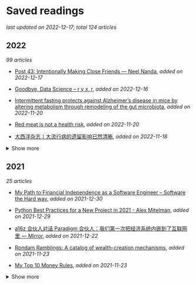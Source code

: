 # Saved readings

_last updated on 2022-12-17; total 124 articles_

## 2022

_99 articles_

- [Post 43: Intentionally Making Close Friends — Neel Nanda](./Saved_Reading/Post%2043:%20Intentionally%20Making%20Close%20Friends%20—%20Neel%20Nanda.md), _added on 2022-12-17_

- [Goodbye, Data Science – r y x, r](./Saved_Reading/Goodbye,%20Data%20Science%20–%20r%20y%20x,%20r.md), _added on 2022-12-16_

- [Intermittent fasting protects against Alzheimer’s disease in mice by altering metabolism through remodeling of the gut microbiota](./Saved_Reading/Intermittent%20fasting%20protects%20against%20Alzheimer’s%20disease%20in%20mice%20by%20altering%20metabolism%20through%20remodeling%20of%20the%20gut%20microbiota.md), _added on 2022-11-20_

- [Red meat is not a health risk](./Saved_Reading/Red%20meat%20is%20not%20a%20health%20risk.%20New%20study%20slams%20shoddy%20research%20-%20Big%20Think.md), _added on 2022-11-20_

- [大西洋杂志丨大流行病的遗留影响已然清晰](./Saved_Reading/大西洋杂志丨大流行病的遗留影响已然清晰.md), _added on 2022-11-18_

<details><summary>Show more</summary>

- [Changing times (or, why is every layoff 10-15%_)](./Saved_Reading/Changing%20times%20(or,%20why%20is%20every%20layoff%2010-15%_).md), _added on 2022-11-12_

- [谈谈眼下渐趋清晰的趋势 - by 徒步的骑手 - 《困而学之》](./Saved_Reading/谈谈眼下渐趋清晰的趋势%20-%20by%20徒步的骑手%20-%20《困而学之》.pdf), _added on 2022-11-06_

- [Bayesian inference at scale: Running AB tests with millions of observations - PyMC Labs](./Saved_Reading/Bayesian%20inference%20at%20scale:%20Running%20AB%20tests%20with%20millions%20of%20observations%20-%20PyMC%20Labs.md), _added on 2022-09-17_

- [How to Pick a Career (That Actually Fits You) — Wait But Why](./Saved_Reading/How%20to%20Pick%20a%20Career%20(That%20Actually%20Fits%20You)%20—%20Wait%20But%20Why.md), _added on 2022-09-17_

- [The link between personality and success | The Economist](./Saved_Reading/The%20link%20between%20personality%20and%20success%20|%20The%20Economist.md), _added on 2022-09-12_

- [‘You can’t say that!’: how to argue, better | Friendship | The Guardian](./Saved_Reading/‘You%20can’t%20say%20that!’:%20how%20to%20argue,%20better%20|%20Friendship%20|%20The%20Guardian.md), _added on 2022-09-11_

- [博士毕业去修摩托，值吗？](./Saved_Reading/博士毕业去修摩托，值吗？.md), _added on 2022-09-02_

- [The Dangerous Populist Science of Yuval Noah Harari ❧ Current Affairs](./Saved_Reading/The%20Dangerous%20Populist%20Science%20of%20Yuval%20Noah%20Harari%20❧%20Current%20Affairs.md), _added on 2022-08-31_

- [Five Lessonf From History](./Saved_Reading/Five%20Lessonf%20From%20History.pdf), _added on 2022-08-24_

- [如果能获得某位友人终身收入的十分之一你会选谁-巴菲特的4个思想实验](./Saved_Reading/如果能获得某位友人终身收入的十分之一你会选谁-巴菲特的4个思想实验.md), _added on 2022-08-23_

- [job-search-viz: A tool for visualization of complex job searches](./Saved_Reading/job-search-viz:%20A%20tool%20for%20visualization%20of%20complex%20job%20searches..md), _added on 2022-08-23_

- [我零基础独立开发一个 Web Hybrid 项目的经历 - f_ms | painter](./Saved_Reading/我零基础独立开发一个%20Web%20Hybrid%20项目的经历%20-%20f_ms%20|%20painter.md), _added on 2022-08-23_

- [Lecture at the University of Florida School of Business](./Saved_Reading/Lecture%20at%20the%20University%20of%20Florida%20School%20of%20Business.pdf), _added on 2022-08-23_

- [“宇宙药厂” 辉瑞是如何炼成的？](./Saved_Reading/“宇宙药厂”%20辉瑞是如何炼成的？.md), _added on 2022-08-08_

- [Productivity Porn - Caleb Schoepp](./Saved_Reading/Productivity%20Porn%20-%20Caleb%20Schoepp.md), _added on 2022-08-07_

- [我在方舱，看见老人们的孤岛求生｜hayami's blog](./Saved_Reading/我在方舱，看见老人们的孤岛求生｜hayami's%20blog.pdf), _added on 2022-07-30_

- [李承鹏：记一段正能量科学幻想和终将告别的春天 - 议报](./Saved_Reading/李承鹏：记一段正能量科学幻想和终将告别的春天%20-%20议报.pdf), _added on 2022-07-30_

- [刘亚洲：金门战役检讨-中美印象](./Saved_Reading/刘亚洲：金门战役检讨-中美印象.pdf), _added on 2022-07-30_

- [How to Calm the Anxious Brain](./Saved_Reading/How%20to%20Calm%20the%20Anxious%20Brain.md), _added on 2022-07-16_

- [A recipe recommendation system](./Saved_Reading/A%20recipe%20recommendation%20system.md), _added on 2022-07-16_

- [Life Is Not Short | DKB Show](./Saved_Reading/Life%20Is%20Not%20Short%20|%20DKB%20Show.md), _added on 2022-07-05_

- [我的大学](./Saved_Reading/我的大学.md), _added on 2022-07-02_

- [My free-software photography workflow](./Saved_Reading/My%20free-software%20photography%20workflow.md), _added on 2022-07-01_

- [我在南大的七年](./Saved_Reading/我在南大的七年.md), _added on 2022-06-29_

- [ 如何（不）认识自己](./Saved_Reading/%20如何（不）认识自己.md), _added on 2022-06-29_

- [Deploying your Dash App to Heroku — THE MAGICAL GUIDE | Towards Data Science](./Saved_Reading/Deploying%20your%20Dash%20App%20to%20Heroku — THE%20MAGICAL%20GUIDE%20|%20Towards%20Data%20Science.md), _added on 2022-06-26_

- [How to deploy a simple Python app using nothing but Github and Heroku | by Austin Lasseter | Medium](./Saved_Reading/How%20to%20deploy%20a%20simple%20Python%20app%20using%20nothing%20but%20Github%20and%20Heroku%20|%20by%20Austin%20Lasseter%20|%20Medium.md), _added on 2022-06-26_

- [8 surprising ways how to use Jupyter Notebook | MLJAR](./Saved_Reading/8%20surprising%20ways%20how%20to%20use%20Jupyter%20Notebook%20|%20MLJAR.md), _added on 2022-06-16_

- [Why I Switched to SuperMemo After Using Anki for 5 Years, With Over 50k Cards and 420k Total Reviews - Master How To Learn](./Saved_Reading/Why%20I%20Switched%20to%20SuperMemo%20After%20Using%20Anki%20for%205%20Years,%20With%20Over%2050k%20Cards%20and%20420k%20Total%20Reviews%20-%20Master%20How%20To%20Learn.md), _added on 2022-06-16_

- [在成都街头遇见何伟](./Saved_Reading/在成都街头遇见何伟.md), _added on 2022-05-25_

- [张益唐 天才的野心](./Saved_Reading/张益唐%20天才的野心.md), _added on 2022-05-25_

- [生物分析专栏 | 眼科用药的药代动力学和生物分析](./Saved_Reading/生物分析专栏%20|%20眼科用药的药代动力学和生物分析.md), _added on 2022-05-24_

- [Advanced exploratory data analysis (EDA) with Python | by Michael Notter | EPFL Extension School | Medium](./Saved_Reading/Advanced%20exploratory%20data%20analysis%20(EDA)%20with%20Python%20|%20by%20Michael%20Notter%20|%20EPFL%20Extension%20School%20|%20Medium.md), _added on 2022-05-23_

- [A Personal Digital Reset](./Saved_Reading/A%20Personal%20Digital%20Reset.md), _added on 2022-05-18_

- [投资成功，是我们变成一个更好的人之后自然的结果](./Saved_Reading/投资成功，是我们变成一个更好的人之后自然的结果.pdf), _added on 2022-05-17_

- [The Many Worlds of Enough](./Saved_Reading/The%20Many%20Worlds%20of%20Enough.md), _added on 2022-05-17_

- [从 SEC 申报文件看推特收购案的细节 - Neverland](./Saved_Reading/从%20SEC%20申报文件看推特收购案的细节%20-%20Neverland.md), _added on 2022-05-16_

- [Money Is the Megaphone of Identity](./Saved_Reading/Money%20Is%20the%20Megaphone%20of%20Identity.md), _added on 2022-05-16_

- [A Teacher in China Learns the Limits of Free Expression | The New Yorker](./Saved_Reading/A%20Teacher%20in%20China%20Learns%20the%20Limits%20of%20Free%20Expression%20|%20The%20New%20Yorker.pdf), _added on 2022-05-15_

- [The Painfully Shy Developer's Guide to Networking for a Better Job (Without Being Creepy)](./Saved_Reading/The%20Painfully%20Shy%20Developer's%20Guide%20to%20Networking%20for%20a%20Better%20Job%20(Without%20Being%20Creepy).md), _added on 2022-05-14_

- [Cable’s Last Laugh – Stratechery by Ben Thompson](./Saved_Reading/Cable’s%20Last%20Laugh%20–%20Stratechery%20by%20Ben%20Thompson.md), _added on 2022-05-13_

- [Carl Jung on How to Live and the Origin of “Do the Next Right Thing” – The Marginalian](./Saved_Reading/Carl%20Jung%20on%20How%20to%20Live%20and%20the%20Origin%20of%20“Do%20the%20Next%20Right%20Thing”%20–%20The%20Marginalian.md), _added on 2022-05-05_

- [一份直面现实的时间管理指南｜生活奇旅 45](./Saved_Reading/一份直面现实的时间管理指南｜生活奇旅%2045.md), _added on 2022-05-05_

- [A Lesson on Elementary Worldly Wisdom As It Relates To Investment Management & Business - Farnam Street](./Saved_Reading/A%20Lesson%20on%20Elementary%20Worldly%20Wisdom%20As%20It%20Relates%20To%20Investment%20Management%20&%20Business%20-%20Farnam%20Street.md), _added on 2022-05-05_

- [[BetterExplained] 如何有效地记忆与学习 – 刘未鹏 | Mind Hacks](./Saved_Reading/[BetterExplained]%20如何有效地记忆与学习%20–%20刘未鹏%20|%20Mind%20Hacks.md), _added on 2022-05-05_

- [25+ Years of Personal Knowledge Management](./Saved_Reading/25+%20Years%20of%20Personal%20Knowledge%20Management.%20From%20scattered%20ideas%20to%20networked%20thoughts.md), _added on 2022-05-02_

- [The Technium: 103 Bits of Advice I Wish I Had Known](./Saved_Reading/The%20Technium:%20103%20Bits%20of%20Advice%20I%20Wish%20I%20Had%20Known.md), _added on 2022-05-02_

- [How I read papers](./Saved_Reading/How%20I%20read%20papers.pdf), _added on 2022-04-25_

- [How Intuit's TurboTax capitalized on taxpayers' fear](./Saved_Reading/How%20Intuit's%20TurboTax%20capitalized%20on%20taxpayers'%20fear..md), _added on 2022-04-24_

- [How to Write More Clearly, Think More Clearly, and Learn Complex Material More Easily](./Saved_Reading/How%20to%20Write%20More%20Clearly,%20Think%20More%20Clearly,%20and%20Learn%20Complex%20Material%20More%20Easily.pdf), _added on 2022-04-24_

- [如何管理 1400 本电子书？ - 很少明白](./Saved_Reading/如何管理%201400%20本电子书？%20-%20很少明白.md), _added on 2022-04-24_

- [上海是预示未来一百年的大河 - 李承鹏](./Saved_Reading/上海是预示未来一百年的大河%20-%20李承鹏.pdf), _added on 2022-04-21_

- [以一万防万一 ---- 从概率角度看QL](./Saved_Reading/以一万防万一%20----%20从概率角度看QL.pdf), _added on 2022-04-11_

- [了解字体的基础知识](./Saved_Reading/了解字体的基础知识.md), _added on 2022-04-10_

- [Managing people 🤯 | Andreas Klinger](./Saved_Reading/Managing%20people%20🤯%20|%20Andreas%20Klinger.md), _added on 2022-04-02_

- [Data salaries at FAANG companies in 2022](./Saved_Reading/Data%20salaries%20at%20FAANG%20companies%20in%202022.md), _added on 2022-03-25_

- [渴望矩阵](./Saved_Reading/渴望矩阵.md), _added on 2022-03-20_

- [如何不靠运气变得富有(上)_Naval](./Saved_Reading/如何不靠运气变得富有(上)_Naval.pdf), _added on 2022-03-20_

- [何伟：中国是如何控制住新冠疫情的？（全文） ](./Saved_Reading/何伟：中国是如何控制住新冠疫情的？（全文）%20.pdf), _added on 2022-03-20_

- [Thinking Clearly about Performance](./Saved_Reading/Thinking%20Clearly%20about%20Performance.pdf), _added on 2022-03-20_

- [为啥负利率国债有人抢着买？因为时代变了](./Saved_Reading/为啥负利率国债有人抢着买？因为时代变了.pdf), _added on 2022-03-20_

- [童大焕：负价格时代 打趴一个国家轻而易举](./Saved_Reading/童大焕：负价格时代%20打趴一个国家轻而易举.pdf), _added on 2022-03-20_

- [The Fall of Silicon Valley](./Saved_Reading/The%20Fall%20of%20Silicon%20Valley.pdf), _added on 2022-03-20_

- [Why I Am Not a Christian by Bertrand Russell - The Bertrand Russell Society](./Saved_Reading/Why%20I%20Am%20Not%20a%20Christian%20by%20Bertrand%20Russell%20-%20The%20Bertrand%20Russell%20Society.pdf), _added on 2022-03-20_

- [正向教育和挫折教育](./Saved_Reading/正向教育和挫折教育.pdf), _added on 2022-03-20_

- [段永平最完整投资思路梳理(能看完这211个问答算你牛) ](./Saved_Reading/段永平最完整投资思路梳理(能看完这211个问答算你牛)%20.pdf), _added on 2022-03-20_

- [How China Controlled the Coronavirus - Reader Mode](./Saved_Reading/How%20China%20Controlled%20the Coronavirus%20-%20Reader%20Mode.pdf), _added on 2022-03-20_

- [达利欧最新长文：中国大周期及其货币 - Reader Mode](./Saved_Reading/达利欧最新长文：中国大周期及其货币%20-%20Reader%20Mode.pdf), _added on 2022-03-20_

- [How to turn $2 million into $2 trillion, by Charlie Munger](./Saved_Reading/How%20to%20turn%20$2%20million%20into%20$2%20trillion,%20by%20Charlie%20Munger.pdf), _added on 2022-03-20_

- [Why Are Clinical Trials So Complicated](./Saved_Reading/Why%20Are%20Clinical%20Trials%20So%20Complicated.pdf), _added on 2022-03-20_

- [The Complete Guide to Effective Reading ](./Saved_Reading/The%20Complete%20Guide%20to%20Effective%20Reading%20.pdf), _added on 2022-03-20_

- [方方：目前疫情的蔓延，并未完全控制](./Saved_Reading/方方：目前疫情的蔓延，并未完全控制.pdf), _added on 2022-03-20_

- [一名九十後香港人回應緩緩君所著的 《香港問題的來龍去脈》_zh-CN](./Saved_Reading/一名九十後香港人回應緩緩君所著的%20《香港問題的來龍去脈》_zh-CN.pdf), _added on 2022-03-20_

- [光刻巨头 ASML 是怎么炼成的](./Saved_Reading/光刻巨头%20ASML%20是怎么炼成的.md), _added on 2022-03-20_

- [复盘 ASML 发展历程，探寻本土光刻产业链投资机会](./Saved_Reading/复盘%20ASML%20发展历程，探寻本土光刻产业链投资机会.pdf), _added on 2022-03-20_

- [The lazy way to being outstanding: go after hard things](./Saved_Reading/The%20lazy%20way%20to%20being%20outstanding:%20go%20after%20hard%20things.%20-%20Artur%20Piszek.md), _added on 2022-03-13_

- [如何在一个全新的领域展开学习 | ichn-hu's blog](./Saved_Reading/如何在一个全新的领域展开学习%20|%20ichn-hu's%20blog.md), _added on 2022-03-08_

- [Modern JavaScript Explained For Dinosaurs | by Peter Jang | Node](./Saved_Reading/Modern%20JavaScript%20Explained%20For%20Dinosaurs%20|%20by%20Peter%20Jang%20|%20Node.js%20Collection%20|%20Medium.md), _added on 2022-03-02_

- [The Economics of Data Businesses - by Abraham Thomas](./Saved_Reading/The%20Economics%20of%20Data%20Businesses%20-%20by%20Abraham%20Thomas.md), _added on 2022-03-01_

- [know how your org works (or how to become a more effective engineer) | by Cindy Sridharan | Jan, 2022 | Medium](./Saved_Reading/know%20how%20your%20org%20works%20(or%20how%20to%20become%20a%20more%20effective%20engineer)%20|%20by%20Cindy%20Sridharan%20|%20Jan,%202022%20|%20Medium.md), _added on 2022-02-27_

- [Career Advice Nobody Gave Me: Never Ignore a Recruiter | by Alex Chesser | Feb, 2022 | Index](./Saved_Reading/Career%20Advice%20Nobody%20Gave%20Me:%20Never%20Ignore%20a%20Recruiter%20|%20by%20Alex%20Chesser%20|%20Feb,%202022%20|%20Index.md), _added on 2022-02-26_

- [The list of 2021 visualization lists](./Saved_Reading/The%20list%20of%202021%20visualization%20lists.md), _added on 2022-02-26_

- [🚀 Deploying any app to GitHub Pages | by Chetan Raj | JavaScript in Plain English](./Saved_Reading/🚀%20Deploying%20any%20app%20to%20GitHub%20Pages%20|%20by%20Chetan%20Raj%20|%20JavaScript%20in%20Plain%20English.md), _added on 2022-02-22_

- [Buy Things, Not Experiences — harold lee](./Saved_Reading/Buy%20Things,%20Not%20Experiences%20—%20harold%20lee.md), _added on 2022-02-22_

- [ PPI 以及像素密度 | INFOLINK Blog](./Saved_Reading/%20PPI%20以及像素密度%20|%20INFOLINK%20Blog.md), _added on 2022-02-21_

- [Dangers of being a Straight A student - supermemo](./Saved_Reading/Dangers%20of%20being%20a%20Straight%20A%20student%20-%20supermemo.guru.md), _added on 2022-02-21_

- [How I made the viral map – Data Stuff](./Saved_Reading/How%20I%20made%20the%20viral%20map%20–%20Data%20Stuff.md), _added on 2022-02-17_

- [是谁夺走了美国人的数学能力？ –美国百年数学战争演义 | Ivy League Education Center](./Saved_Reading/是谁夺走了美国人的数学能力？%20–美国百年数学战争演义%20|%20Ivy%20League%20Education%20Center.md), _added on 2022-02-14_

- [孤独之下，独居时代丨青山资本 2021 年度消费报告](./Saved_Reading/孤独之下，独居时代丨青山资本%202021%20年度消费报告.md), _added on 2022-01-30_

- [5 种生存结—你需要知道的强大的救生结](./Saved_Reading/5%20种生存结—你需要知道的强大的救生结.md), _added on 2022-01-28_

- [Salary Negotiation: Make More Money, Be More Valued               |         Kalzumeus Software](./Saved_Reading/Salary%20Negotiation:%20Make%20More%20Money,%20Be%20More%20Valued%20%20%20%20%20%20%20%20%20%20%20%20%20%20%20|%20%20%20%20%20%20%20%20%20Kalzumeus%20Software.md), _added on 2022-01-28_

- [The Spacing Effect: How to Improve Learning and Maximize Retention - Farnam Street](./Saved_Reading/The%20Spacing%20Effect:%20How%20to%20Improve%20Learning%20and%20Maximize%20Retention%20-%20Farnam%20Street.md), _added on 2022-01-27_

- [李录：市场的疯狂和暴跌可以服务于你](./Saved_Reading/李录：市场的疯狂和暴跌可以服务于你.md), _added on 2022-01-06_

- [How I got wealthy without working too hard [Extended]](./Saved_Reading/How%20I%20got%20wealthy%20without%20working%20too%20hard%20[Extended].md), _added on 2022-01-04_

</details>

## 2021

_25 articles_

- [My Path to Financial Independence as a Software Engineer – Software the Hard way](./Saved_Reading/My%20Path%20to%20Financial%20Independence%20as%20a%20Software%20Engineer%20–%20Software%20the%20Hard%20way.md), _added on 2021-12-30_

- [Python Best Practices for a New Project in 2021 - Alex Mitelman](./Saved_Reading/Python%20Best%20Practices%20for%20a%20New%20Project%20in%202021%20-%20Alex%20Mitelman.md), _added on 2021-12-29_

- [a16z 合伙人对话 Paradigm 合伙人：我们第一次把经济系统内嵌到了互联网里 — Mirror](./Saved_Reading/a16z%20合伙人对话%20Paradigm%20合伙人：我们第一次把经济系统内嵌到了互联网里%20—%20Mirror.md), _added on 2021-12-22_

- [Rondam Ramblings: A catalog of wealth-creation mechanisms](./Saved_Reading/Rondam%20Ramblings:%20A%20catalog%20of%20wealth-creation%20mechanisms.md), _added on 2021-11-23_

- [My Top 10 Money Rules](./Saved_Reading/My%20Top%2010%20Money%20Rules.md), _added on 2021-11-23_

<details><summary>Show more</summary>

- [How to Grow Sodium Chloride Crystals at Home](./Saved_Reading/How%20to%20Grow%20Sodium%20Chloride%20Crystals%20at%20Home.md), _added on 2021-11-20_

- [How I made $50K in 3 days with NFTs — PaulStamatiou](./Saved_Reading/How%20I%20made%20$50K%20in%203%20days%20with%20NFTs%20—%20PaulStamatiou.com.md), _added on 2021-11-20_

- [A New Link to an Old Model Could Crack the Mystery of Deep Learning | Quanta Magazine](./Saved_Reading/A%20New%20Link%20to%20an%20Old%20Model%20Could%20Crack%20the%20Mystery%20of%20Deep%20Learning%20|%20Quanta%20Magazine.md), _added on 2021-11-11_

- [Embrace the Grind - Jacob Kaplan-Moss](./Saved_Reading/Embrace%20the%20Grind%20-%20Jacob%20Kaplan-Moss.md), _added on 2021-10-01_

- [更新版｜Zotero 搭配 Sci-Hub，真香！](./Saved_Reading/更新版｜Zotero%20搭配%20Sci-Hub，真香！.md), _added on 2021-09-18_

- [The United States Constitution](./Saved_Reading/The%20United%20States%20Constitution.md), _added on 2021-09-17_

- [坚果云 + Zotero+Typora+RSS， 我的终极文献阅读解决方案！](./Saved_Reading/坚果云%20+%20Zotero+Typora+RSS，%20我的终极文献阅读解决方案！.md), _added on 2021-09-15_

- [Internal Combustion Engine – Bartosz Ciechanowski](./Saved_Reading/Internal%20Combustion%20Engine%20–%20Bartosz%20Ciechanowski.md), _added on 2021-08-21_

- [22954 - The PROC LOGISTIC proportional odds test and fitting a partial proportional odds model](./Saved_Reading/22954%20-%20The%20PROC%20LOGISTIC%20proportional%20odds%20test%20and%20fitting%20a%20partial%20proportional%20odds%20model.md), _added on 2021-08-12_

- [年轻人的体检指南 03：你该掌握的自查手段](./Saved_Reading/年轻人的体检指南%2003：你该掌握的自查手段.md), _added on 2021-07-31_

- [年轻人的体检指南 02：个性化筛查](./Saved_Reading/年轻人的体检指南%2002：个性化筛查.md), _added on 2021-07-31_

- [年轻人的体检指南 01：体检在检查什么](./Saved_Reading/年轻人的体检指南%2001：体检在检查什么.md), _added on 2021-07-31_

- [Teach Yourself Programming in Ten Years](./Saved_Reading/Teach%20Yourself%20Programming%20in%20Ten%20Years.md), _added on 2021-07-02_

- [Questions I'm asking in interviews](./Saved_Reading/Questions%20I'm%20asking%20in%20interviews.md), _added on 2021-07-01_

- [How to Work Hard](./Saved_Reading/How%20to%20Work%20Hard.md), _added on 2021-07-01_

- [Startups and Shit, How to get rich in tech, guaranteed](./Saved_Reading/Startups%20and%20Shit,%20How%20to%20get%20rich%20in%20tech, guaranteed..md), _added on 2021-07-01_

- [Drunk Post: Things I've learned as a Sr Engineer : ExperiencedDevs](./Saved_Reading/Drunk%20Post:%20Things%20I've%20learned%20as%20a%20Sr%20Engineer%20:%20ExperiencedDevs.md), _added on 2021-06-28_

- [Building Effective Data Science Teams | RStudio BlogRStudio Blog](./Saved_Reading/Building%20Effective%20Data%20Science%20Teams%20|%20RStudio%20BlogRStudio%20Blog.md), _added on 2021-06-22_

- [A Visual Exploration of Gaussian ProcessesA Visual Exploration of Gaussian Processes](./Saved_Reading/A%20Visual%20Exploration%20of%20Gaussian%20ProcessesA%20Visual%20Exploration%20of%20Gaussian%20Processes.md), _added on 2021-06-22_

- [Be Careful When Interpreting Predictive Models in Search of Causal Insights | by Scott Lundberg | May, 2021 | Towards Data Science](./Saved_Reading/Be%20Careful%20When%20Interpreting%20Predictive%20Models%20in%20Search%20of%20Causal%20Insights%20|%20by%20Scott%20Lundberg%20|%20May,%202021%20|%20Towards%20Data%20Science.md), _added on 2021-06-22_

</details>

